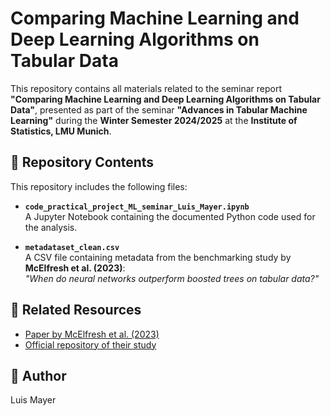 # Comparing Machine Learning and Deep Learning Algorithms on Tabular Data

This repository contains all materials related to the seminar report **"Comparing Machine Learning and Deep Learning Algorithms on Tabular Data"**, presented as part of the seminar **"Advances in Tabular Machine Learning"** during the **Winter Semester 2024/2025** at the **Institute of Statistics, LMU Munich**.

## 📂 Repository Contents

This repository includes the following files:

- **`code_practical_project_ML_seminar_Luis_Mayer.ipynb`**  
  A Jupyter Notebook containing the documented Python code used for the analysis.

- **`metadataset_clean.csv`**  
  A CSV file containing metadata from the benchmarking study by **McElfresh et al. (2023)**:  
  *"When do neural networks outperform boosted trees on tabular data?"*

## 📄 Related Resources

- [Paper by McElfresh et al. (2023)](https://proceedings.neurips.cc/paper_files/paper/2023/hash/f06d5ebd4ff40b40dd97e30cee632123-Abstract-Datasets_and_Benchmarks.html)  
- [Official repository of their study](https://github.com/naszilla/tabzilla)  

## 👤 Author

Luis Mayer
